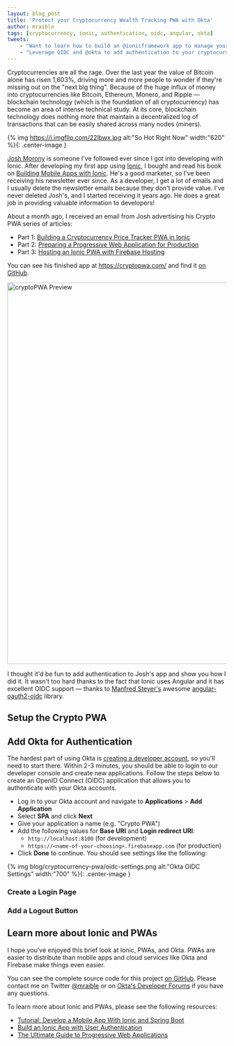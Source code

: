 ```yaml
---
layout: blog_post
title: 'Protect your Cryptocurrency Wealth Tracking PWA with Okta'
author: mraible
tags: [cryptocurrency, ionic, authentication, oidc, angular, okta]
tweets: 
    - "Want to learn how to build an @ionicframework app to manage your cryptocurrencies? @joshuamorony has the 🎟! See how lock it down with @okta →"
    - "Leverage OIDC and @okta to add authentication to your cryptocurrencies wealth tracking Ionic app →"
---
```


Cryptocurrencies are all the rage. Over the last year the value of Bitcoin alone has risen 1,603%, driving more and more people to wonder if they're missing out on the "next big thing". Because of the huge influx of money into cryptocurrencies like Bitcoin, Ethereum, Monero, and Ripple &mdash; blockchain technology (which is the foundation of all cryptocurrency) has become an area of intense technical study. At its core, blockchain technology does nothing more that maintain a decentralized log of transactions that can be easily shared across many nodes (miners).

{% img https://i.imgflip.com/22lbwx.jpg alt:"So Hot Right Now" width:"620" %}{: .center-image }

[Josh Morony](https://twitter.com/joshuamorony) is someone I've followed ever since I got into developing with Ionic. After developing my first app using [Ionic](https://ionicframework.com), I bought and read his book on [Building Mobile Apps with Ionic](https://www.joshmorony.com/building-mobile-apps-with-ionic-2/). He's a good marketer, so I've been receiving his newsletter ever since. As a developer, I get a lot of emails and I usually delete the newsletter emails because they don't provide value. I've never deleted Josh's, and I started receiving it years ago. He does a great job in providing valuable information to developers!

About a month ago, I received an email from Josh advertising his Crypto PWA series of articles:

* Part 1: [Building a Cryptocurrency Price Tracker PWA in Ionic](https://www.joshmorony.com/building-a-cryptocurrency-price-tracker-pwa-in-ionic/)
* Part 2: [Preparing a Progressive Web Application for Production](https://www.joshmorony.com/preparing-a-progressive-web-application-for-production/)
* Part 3: [Hosting an Ionic PWA with Firebase Hosting](https://www.joshmorony.com/hosting-an-ionic-pwa-with-firebase-hosting/)

You can see his finished app at <https://cryptopwa.com/> and find it [on GitHub](https://github.com/joshuamorony/ionic-crypto-pwa).

<p><img src="https://www.joshmorony.com/wp-content/uploads/2017/12/cryptopwapreview.png" alt="cryptoPWA Preview" width="1000" height="877" class="aligncenter size-full wp-image-8519" srcset="https://www.joshmorony.com/wp-content/uploads/2017/12/cryptopwapreview.png 1000w, https://www.joshmorony.com/wp-content/uploads/2017/12/cryptopwapreview-300x263.png 300w, https://www.joshmorony.com/wp-content/uploads/2017/12/cryptopwapreview-768x674.png 768w, https://www.joshmorony.com/wp-content/uploads/2017/12/cryptopwapreview-640x561.png 640w" sizes="(max-width: 1000px) 100vw, 1000px"></p>

I thought it'd be fun to add authentication to Josh's app and show you how I did it. It wasn't too hard thanks to the fact that Ionic uses Angular and it has excellent OIDC support &mdash; thanks to [Manfred Steyer's](https://twitter.com/manfredsteyer) awesome [angular-oauth2-oidc](https://github.com/manfredsteyer/angular-oauth2-oidc) library.

## Setup the Crypto PWA 

## Add Okta for Authentication

The hardest part of using Okta is [creating a developer account](https://developer.okta.com/signup/), so you'll need to start there. Within 2-3 minutes, you should be able to login to our developer console and create new applications. Follow the steps below to create an OpenID Connect (OIDC) application that allows you to authenticate with your Okta accounts.

* Log in to your Okta account and navigate to **Applications** > **Add Application** 
* Select **SPA** and click **Next**
* Give your application a name (e.g. "Crypto PWA")
* Add the following values for **Base URI** and **Login redirect URI**:
    * `http://localhost:8100` (for development)
    * `https://<name-of-your-choosing>.firebaseapp.com` (for production)
* Click **Done** to continue. You should see settings like the following:

{% img blog/cryptocurrency-pwa/oidc-settings.png alt:"Okta OIDC Settings" width:"700" %}{: .center-image }

### Create a Login Page


### Add a Logout Button


## Learn more about Ionic and PWAs

I hope you’ve enjoyed this brief look at Ionic, PWAs, and Okta. PWAs are easier to distribute than mobile apps and cloud services like Okta and Firebase make things even easier. 

You can see the complete source code for this project [on GitHub](https://github.com/oktadeveloper/okta-ionic-crypto-pwa). Please contact me on Twitter [@mraible](https://twitter.com/mraible) or on [Okta's Developer Forums](https://devforum.okta.com/) if you have any questions.

To learn more about Ionic and PWAs, please see the following resources:

* [Tutorial: Develop a Mobile App With Ionic and Spring Boot](/blog/2017/05/17/develop-a-mobile-app-with-ionic-and-spring-boot)
* [Build an Ionic App with User Authentication](/blog/2017/08/22/build-an-ionic-app-with-user-authentication)
* [The Ultimate Guide to Progressive Web Applications](/blog/2017/07/20/the-ultimate-guide-to-progressive-web-applications)
